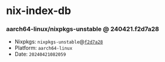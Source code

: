 # nix-index-db
### aarch64-linux/nixpkgs-unstable @ 240421.f2d7a28
- Nixpkgs: `nixpkgs-unstable`@[`f2d7a28`](https://github.com/NixOS/nixpkgs/commit/f2d7a289c5a5ece8521dd082b81ac7e4a57c2c5c)
- Platform: `aarch64-linux`
- Date: `20240421082059`
